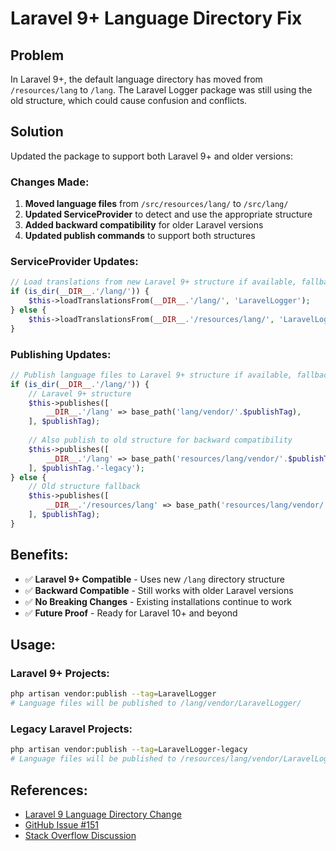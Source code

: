# Laravel 9+ Language Directory Fix

## Problem
In Laravel 9+, the default language directory has moved from `/resources/lang` to `/lang`. The Laravel Logger package was still using the old structure, which could cause confusion and conflicts.

## Solution
Updated the package to support both Laravel 9+ and older versions:

### Changes Made:

1. **Moved language files** from `/src/resources/lang/` to `/src/lang/`
2. **Updated ServiceProvider** to detect and use the appropriate structure
3. **Added backward compatibility** for older Laravel versions
4. **Updated publish commands** to support both structures

### ServiceProvider Updates:

```php
// Load translations from new Laravel 9+ structure if available, fallback to old structure
if (is_dir(__DIR__.'/lang/')) {
    $this->loadTranslationsFrom(__DIR__.'/lang/', 'LaravelLogger');
} else {
    $this->loadTranslationsFrom(__DIR__.'/resources/lang/', 'LaravelLogger');
}
```

### Publishing Updates:

```php
// Publish language files to Laravel 9+ structure if available, fallback to old structure
if (is_dir(__DIR__.'/lang/')) {
    // Laravel 9+ structure
    $this->publishes([
        __DIR__.'/lang' => base_path('lang/vendor/'.$publishTag),
    ], $publishTag);
    
    // Also publish to old structure for backward compatibility
    $this->publishes([
        __DIR__.'/lang' => base_path('resources/lang/vendor/'.$publishTag),
    ], $publishTag.'-legacy');
} else {
    // Old structure fallback
    $this->publishes([
        __DIR__.'/resources/lang' => base_path('resources/lang/vendor/'.$publishTag),
    ], $publishTag);
}
```

## Benefits:

- ✅ **Laravel 9+ Compatible** - Uses new `/lang` directory structure
- ✅ **Backward Compatible** - Still works with older Laravel versions
- ✅ **No Breaking Changes** - Existing installations continue to work
- ✅ **Future Proof** - Ready for Laravel 10+ and beyond

## Usage:

### Laravel 9+ Projects:
```bash
php artisan vendor:publish --tag=LaravelLogger
# Language files will be published to /lang/vendor/LaravelLogger/
```

### Legacy Laravel Projects:
```bash
php artisan vendor:publish --tag=LaravelLogger-legacy
# Language files will be published to /resources/lang/vendor/LaravelLogger/
```

## References:
- [Laravel 9 Language Directory Change](https://laravel.com/docs/9.x/upgrade#language-directory)
- [GitHub Issue #151](https://github.com/jeremykenedy/laravel-logger/issues/151)
- [Stack Overflow Discussion](https://stackoverflow.com/questions/71084830/laravel-9-app-upgraded-from-8-lang-directory-not-working-as-expected)
